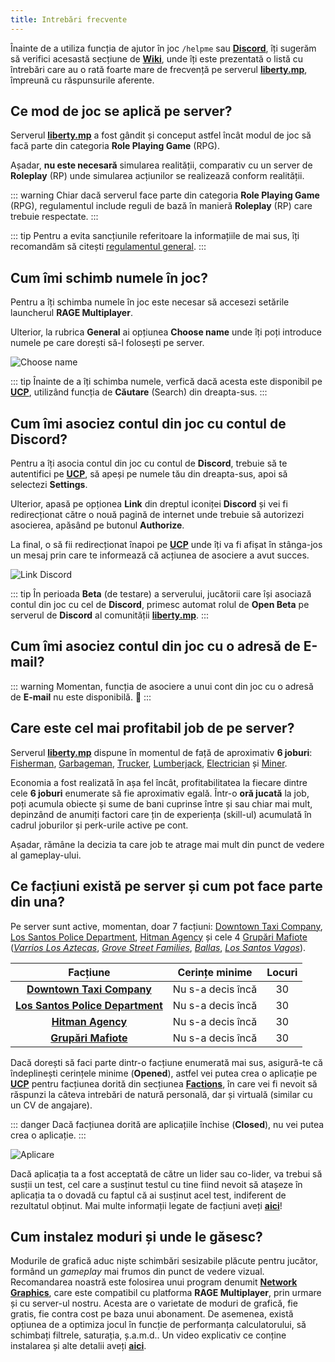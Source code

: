 ```yaml
---
title: Intrebări frecvente
---
```


Înainte de a utiliza funcția de ajutor în joc `/helpme` sau [**Discord**](https://liberty.mp/discord), îți sugerăm să verifici acesastă secțiune de [**Wiki**](https://wiki.liberty.mp), unde îți este prezentată o listă cu întrebări care au o rată foarte mare de frecvență pe serverul [**liberty.mp**](https://liberty.mp), împreună cu răspunsurile aferente.

## Ce mod de joc se aplică pe server?

Serverul [**liberty.mp**](https://ucp.liberty.mp/) a fost gândit și conceput astfel încât modul de joc să facă parte din categoria **Role Playing Game** (RPG).

Așadar, **nu este necesară** simularea realității, comparativ cu un server de **Roleplay** (RP) unde simularea acțiunilor se realizează conform realității.
 
::: warning
Chiar dacă serverul face parte din categoria **Role Playing Game** (RPG), regulamentul include reguli de bază în manieră **Roleplay** (RP) care trebuie respectate.
::: 

::: tip
Pentru a evita sancțiunile referitoare la informațiile de mai sus, îți recomandăm să citești [regulamentul general](https://ucp.liberty.mp/forums/post/4/reply/2).
::: 

## Cum îmi schimb numele în joc?

Pentru a îți schimba numele în joc este necesar să accesezi setările launcherul **RAGE Multiplayer**.

Ulterior, la rubrica **General** ai opțiunea **Choose name** unde îți poți introduce numele pe care dorești să-l folosești pe server.

<Image src="https://i.imgur.com/2m0U8hn.gif" alt="Choose name" />

::: tip
Înainte de a îți schimba numele, verfică dacă acesta este disponibil pe [**UCP**](https://ucp.liberty.mp/), utilizând funcția de **Căutare** (Search) din dreapta-sus.
:::

## Cum îmi asociez contul din joc cu contul de Discord?

Pentru a îți asocia contul din joc cu contul de **Discord**, trebuie să te autentifici pe [**UCP**](https://ucp.liberty.mp/), să apeși pe numele tău din dreapta-sus, apoi să selectezi **Settings**. 

Ulterior, apasă pe opționea **Link** din dreptul iconiței **Discord** și vei fi redirecționat către o nouă pagină de internet unde trebuie să autorizezi asocierea, apăsând pe butonul **Authorize**. 

La final, o să fii redirecționat înapoi pe [**UCP**](https://ucp.liberty.mp/) unde îți va fi afișat în stânga-jos un mesaj prin care te informează că acțiunea de asociere a avut succes. 

<Image src="https://i.imgur.com/cn2tW1u.gif" alt="Link Discord" />

::: tip
În perioada **Beta** (de testare) a serverului, jucătorii care își asociază contul din joc cu cel de **Discord**, primesc automat rolul de **Open Beta** pe serverul de **Discord** al comunității [**liberty.mp**](https://liberty.mp/discord).
::: 

## Cum îmi asociez contul din joc cu o adresă de E-mail?

::: warning
Momentan, funcția de asociere a unui cont din joc cu o adresă de **E-mail** nu este disponibilă. :slightly_frowning_face: 
:::

## Care este cel mai profitabil job de pe server?

Serverul [**liberty.mp**](https://ucp.liberty.mp/) dispune în momentul de față de aproximativ **6 joburi**: [Fisherman](./jobs/fisherman), [Garbageman](./jobs/garbageman), [Trucker](./jobs/trucker), [Lumberjack](./jobs/lumberjack), [Electrician](./jobs/electrician) și [Miner](./jobs/miner). 

Economia a fost realizată în așa fel încât, profitabilitatea la fiecare dintre cele **6 joburi** enumerate să fie aproximativ egală. Într-o **oră jucată** la job, poți acumula obiecte și sume de bani cuprinse între <Dinero :amount="1000" /> și <Dinero :amount="1500" /> sau chiar mai mult, depinzând de anumiți factori care țin de experiența (skill-ul) acumulată în cadrul joburilor și perk-urile active pe cont.

Așadar, rămâne la decizia ta care job te atrage mai mult din punct de vedere al gameplay-ului. 

## Ce facțiuni există pe server și cum pot face parte din una?

Pe server sunt active, momentan, doar 7 facțiuni: [Downtown Taxi Company](./factions/taxi.md), [Los Santos Police Department](./factions/lspd.md), [Hitman Agency](./factions/hitman.md) și cele 4 [Grupări Mafiote](./factions/gangs.md) ([_Varrios Los Aztecas_](./factions/gangs.md#varrios-los-aztecas), [_Grove Street Families_](./factions/gangs.md#grove-street-families), [_Ballas_](./factions/gangs.md#ballas), [_Los Santos Vagos_](./factions/gangs.md#los-santos-vagos)).


| Facțiune   | Cerințe minime |  Locuri |
| :-----------: | :-----------: | :-----------: |
| [**Downtown Taxi Company**](./factions/taxi.md) | Nu s-a decis încă | 30 |
| [**Los Santos Police Department**](./factions/lspd.md) | Nu s-a decis încă | 30 |
| [**Hitman Agency**](./factions/hitman.md) | Nu s-a decis încă | 30 |
| [**Grupări Mafiote**](./factions/gangs.md) | Nu s-a decis încă | 30 |

Dacă dorești să faci parte dintr-o facțiune enumerată mai sus, asigură-te că îndeplinești cerințele minime (**Opened**), astfel vei putea crea o aplicație pe [**UCP**](https://ucp.liberty.mp/) pentru facțiunea dorită din secțiunea [**Factions**](https://ucp.liberty.mp/factions), în care vei fi nevoit să răspunzi la câteva intrebări de natură personală, dar și virtuală (similar cu un CV de angajare).

::: danger
   Dacă facțiunea dorită are aplicațiile închise (**Closed**), nu vei putea crea o aplicație.
:::

<Image src="https://i.imgur.com/w6JQmSb.gif" alt="Aplicare" />

Dacă aplicația ta a fost acceptată de către un lider sau co-lider, va trebui să susții un test, cel care a susținut testul cu tine fiind nevoit să atașeze în aplicația ta o dovadă cu faptul că ai susținut acel test, indiferent de rezultatul obținut. Mai multe informații legate de facțiuni aveți [**aici**](./factions/)!

## Cum instalez moduri și unde le găsesc?

Modurile de grafică aduc niște schimbări sesizabile plăcute pentru jucător, formând un *gameplay* mai frumos din punct de vedere vizual. Recomandarea noastră este folosirea unui program denumit [**Network Graphics**](https://vrp.network/graphics), care este compatibil cu platforma **RAGE Multiplayer**, prin urmare și cu server-ul nostru. Acesta are o varietate de moduri de grafică, fie gratis, fie contra cost pe baza unui abonament. De asemenea, există opțiunea de a optimiza jocul în funcție de performanța calculatorului, să schimbați filtrele, saturația, ș.a.m.d.. Un video explicativ ce conține instalarea și alte detalii aveți [**aici**](https://www.youtube.com/watch?v=5t1q9DH_8-I&ab_channel=libertymoments).
